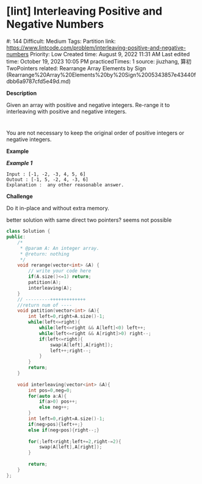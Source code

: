 # [lint] Interleaving Positive and Negative Numbers

#: 144
Difficult: Medium
Tags: Partition
link: https://www.lintcode.com/problem/interleaving-positive-and-negative-numbers
Priority: Low
Created time: August 9, 2022 11:31 AM
Last edited time: October 19, 2023 10:05 PM
practicedTimes: 1
source: jiuzhang, 算初TwoPointers
related: Rearrange Array Elements by Sign (Rearrange%20Array%20Elements%20by%20Sign%2005343857e43440fdbb6a9787cfd5e49d.md)

**Description**

Given an array with positive and negative integers. Re-range it to interleaving with positive and negative integers.

# 

You are not necessary to keep the original order of positive integers or negative integers.

**Example**

***Example 1***

```
Input : [-1, -2, -3, 4, 5, 6]
Outout : [-1, 5, -2, 4, -3, 6]
Explanation :  any other reasonable answer.

```

**Challenge**

Do it in-place and without extra memory.

better solution with same direct two pointers? seems not possible 

```cpp
class Solution {
public:
    /*
     * @param A: An integer array.
     * @return: nothing
     */
    void rerange(vector<int> &A) {
        // write your code here
        if(A.size()<=1) return;
        patition(A);
        interleaving(A);
    }
    // ---------+++++++++++++
    //return num of ----
    void patition(vector<int> &A){
        int left=0,right=A.size()-1;
        while(left<=right){
            while(left<=right && A[left]<0) left++;
            while(left<=right && A[right]>0) right--;
            if(left<=right){
                swap(A[left],A[right]);
                left++;right--;
            }
        }
        return;
    }
    
    void interleaving(vector<int> &A){
        int pos=0,neg=0;
        for(auto a:A){
            if(a>0) pos++;
            else neg++;
        }
        int left=0,right=A.size()-1;
        if(neg>pos){left++;}
        else if(neg<pos){right--;}
        
        for(;left<right;left+=2,right-=2){
            swap(A[left],A[right]);
        }
        
        return;
    }
};
```